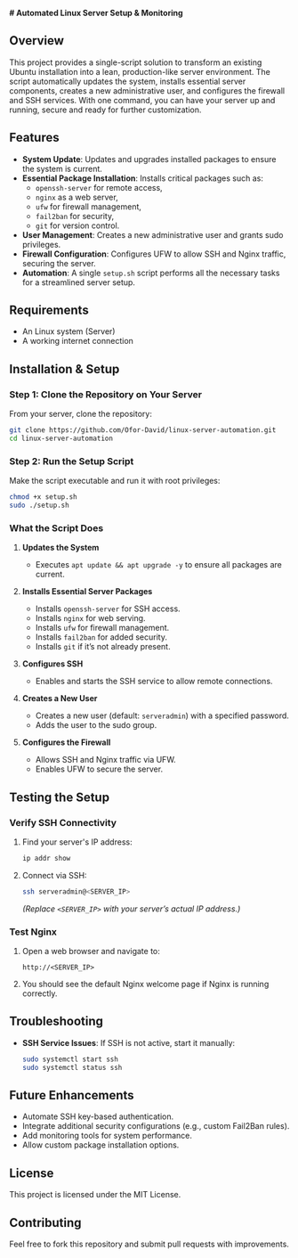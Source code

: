 **# Automated Linux Server Setup & Monitoring**

## Overview

This project provides a single-script solution to transform an existing Ubuntu installation into a lean, production-like server environment. The script automatically updates the system, installs essential server components, creates a new administrative user, and configures the firewall and SSH services. With one command, you can have your server up and running, secure and ready for further customization.

## Features

- ****System Update****: Updates and upgrades installed packages to ensure the system is current.
- ****Essential Package Installation****: Installs critical packages such as:
  - `openssh-server` for remote access,
  - `nginx` as a web server,
  - `ufw` for firewall management,
  - `fail2ban` for security,
  - `git` for version control.
- ****User Management****: Creates a new administrative user and grants sudo privileges.
- ****Firewall Configuration****: Configures UFW to allow SSH and Nginx traffic, securing the server.
- ****Automation****: A single `setup.sh` script performs all the necessary tasks for a streamlined server setup.

## Requirements

- An Linux system (Server)
- A working internet connection

## Installation & Setup

### Step 1: Clone the Repository on Your Server

From your server, clone the repository:

```bash
git clone https://github.com/Ofor-David/linux-server-automation.git
cd linux-server-automation
```

### Step 2: Run the Setup Script

Make the script executable and run it with root privileges:

```bash
chmod +x setup.sh
sudo ./setup.sh
```

### What the Script Does

1. ****Updates the System****
   - Executes `apt update && apt upgrade -y` to ensure all packages are current.

2. ****Installs Essential Server Packages****
   - Installs `openssh-server` for SSH access.
   - Installs `nginx` for web serving.
   - Installs `ufw` for firewall management.
   - Installs `fail2ban` for added security.
   - Installs `git` if it’s not already present.

3. ****Configures SSH****
   - Enables and starts the SSH service to allow remote connections.

4. ****Creates a New User****
   - Creates a new user (default: `serveradmin`) with a specified password.
   - Adds the user to the sudo group.

5. ****Configures the Firewall****
   - Allows SSH and Nginx traffic via UFW.
   - Enables UFW to secure the server.

## Testing the Setup

### Verify SSH Connectivity

1. Find your server's IP address:
   ```bash
   ip addr show
   ```
2. Connect via SSH:
   ```bash
   ssh serveradmin@<SERVER_IP>
   ```
   _(Replace_ _`<SERVER_IP>`_ _with your server’s actual IP address.)_

### Test Nginx

1. Open a web browser and navigate to:
   ```
   http://<SERVER_IP>
   ```
2. You should see the default Nginx welcome page if Nginx is running correctly.

## Troubleshooting

- ****SSH Service Issues****:
  If SSH is not active, start it manually:
  ```bash
  sudo systemctl start ssh
  sudo systemctl status ssh
  ```

## Future Enhancements

- Automate SSH key-based authentication.
- Integrate additional security configurations (e.g., custom Fail2Ban rules).
- Add monitoring tools for system performance.
- Allow custom package installation options.

## License

This project is licensed under the MIT License.

## Contributing

Feel free to fork this repository and submit pull requests with improvements.